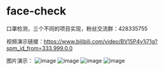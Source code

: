 # face-check
口罩检测，三个不同的项目实现，粉丝交流群：428335755

视频演示链接：https://www.bilibili.com/video/BV15P4y1j71g?spm_id_from=333.999.0.0

图片演示：
![image](https://user-images.githubusercontent.com/62045791/139574551-9b8155f5-9c6e-4e5a-b603-c03cb4016bb1.png)
![image](https://user-images.githubusercontent.com/62045791/139574556-25b1758b-5b08-4c94-b2a7-74bfc5bf652a.png)
![image](https://user-images.githubusercontent.com/62045791/139574560-9c717d3d-3946-4c61-afee-824c639c1281.png)
![image](https://user-images.githubusercontent.com/62045791/139574563-2a783a70-fc91-4193-817a-5c26a5bd9dc8.png)
